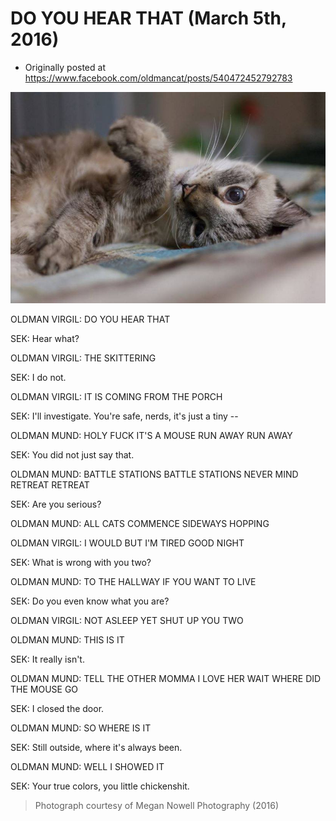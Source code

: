 # DO YOU HEAR THAT (March 5th, 2016)

 * Originally posted at https://www.facebook.com/oldmancat/posts/540472452792783

![Portrait of a Chickenshit as an OLDMAN](../images/12832357_540548176118544_5116814239581531255_n.jpg)

OLDMAN VIRGIL: DO YOU HEAR THAT

SEK: Hear what?

OLDMAN VIRGIL: THE SKITTERING

SEK: I do not.

OLDMAN VIRGIL: IT IS COMING FROM THE PORCH

SEK: I'll investigate. You're safe, nerds, it's just a tiny --

OLDMAN MUND: HOLY FUCK IT'S A MOUSE RUN AWAY RUN AWAY

SEK: You did not just say that.

OLDMAN MUND: BATTLE STATIONS BATTLE STATIONS NEVER MIND RETREAT RETREAT

SEK: Are you serious?

OLDMAN MUND: ALL CATS COMMENCE SIDEWAYS HOPPING

OLDMAN VIRGIL: I WOULD BUT I'M TIRED GOOD NIGHT

SEK: What is wrong with you two?

OLDMAN MUND: TO THE HALLWAY IF YOU WANT TO LIVE

SEK: Do you even know what you are?

OLDMAN VIRGIL: NOT ASLEEP YET SHUT UP YOU TWO

OLDMAN MUND: THIS IS IT

SEK: It really isn't.

OLDMAN MUND: TELL THE OTHER MOMMA I LOVE HER WAIT WHERE DID THE MOUSE GO

SEK: I closed the door.

OLDMAN MUND: SO WHERE IS IT

SEK: Still outside, where it's always been.

OLDMAN MUND: WELL I SHOWED IT

SEK: Your true colors, you little chickenshit.

> Photograph courtesy of Megan Nowell Photography (2016)

